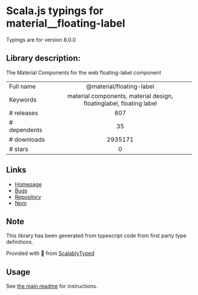 
# Scala.js typings for material__floating-label

Typings are for version 8.0.0

## Library description:
The Material Components for the web floating-label component

|                    |                 |
| ------------------ | :-------------: |
| Full name          | @material/floating-label |
| Keywords           | material components, material design, floatinglabel, floating label |
| # releases         | 807 |
| # dependents       | 35 |
| # downloads        | 2935171 |
| # stars            | 0 |

## Links
- [Homepage](https://github.com/material-components/material-components-web#readme)
- [Bugs](https://github.com/material-components/material-components-web/issues)
- [Repository](https://github.com/material-components/material-components-web)
- [Npm](https://www.npmjs.com/package/%40material%2Ffloating-label)
    


## Note
This library has been generated from typescript code from first party type definitions.

Provided with :purple_heart: from [ScalablyTyped](https://github.com/oyvindberg/ScalablyTyped)

## Usage
See [the main readme](../../readme.md) for instructions.


